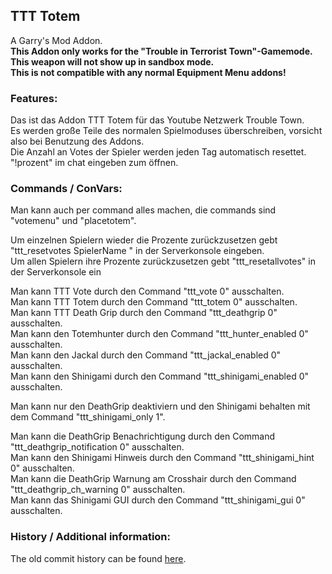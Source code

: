 ## TTT Totem 

A Garry's Mod Addon.  
**This Addon only works for the "Trouble in Terrorist Town"-Gamemode. This weapon will not show up in sandbox mode.  
This is not compatible with any normal Equipment Menu addons!**

### Features:

Das ist das Addon TTT Totem für das Youtube Netzwerk Trouble Town.   
Es werden große Teile des normalen Spielmoduses überschreiben, vorsicht also bei Benutzung des Addons.  
Die Anzahl an Votes der Spieler werden jeden Tag automatisch resettet.  
"!prozent" im chat eingeben zum öffnen.  

### Commands / ConVars:

Man kann auch per command alles machen, die commands sind "votemenu" und "placetotem".  

Um einzelnen Spielern wieder die Prozente zurückzusetzen gebt "ttt_resetvotes SpielerName " in der Serverkonsole eingeben.   
Um allen Spielern ihre Prozente zurückzusetzen gebt "ttt_resetallvotes" in der Serverkonsole ein  

Man kann TTT Vote durch den Command "ttt_vote 0" ausschalten.  
Man kann TTT Totem durch den Command "ttt_totem 0" ausschalten.  
Man kann TTT Death Grip durch den Command "ttt_deathgrip 0" ausschalten.  
Man kann den Totemhunter durch den Command "ttt_hunter_enabled 0" ausschalten.  
Man kann den Jackal durch den Command "ttt_jackal_enabled 0" ausschalten.  
Man kann den Shinigami durch den Command "ttt_shinigami_enabled 0" ausschalten.  

Man kann nur den DeathGrip deaktiviern und den Shinigami behalten mit dem Command "ttt_shinigami_only 1". 

Man kann die DeathGrip Benachrichtigung durch den Command "ttt_deathgrip_notification 0" ausschalten.  
Man kann den Shinigami Hinweis durch den Command "ttt_shinigami_hint 0" ausschalten.  
Man kann die DeathGrip Warnung am Crosshair durch den Command "ttt_deathgrip_ch_warning 0" ausschalten.  
Man kann das Shinigami GUI durch den Command "ttt_shinigami_gui 0" ausschalten.  

### History / Additional information:

The old commit history can be found [here](https://github.com/GamefreakDE/gmod_addons).

